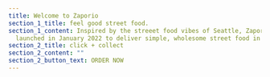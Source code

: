 ```yaml
---
title: Welcome to Zaporio
section_1_title: feel good street food.
section_1_content: Inspired by the streeet food vibes of Seattle, Zaporio was
  launched in January 2022 to deliver simple, wholesome street food in a zap.
section_2_title: click + collect
section_2_content: ""
section_2_button_text: ORDER NOW
---
```


